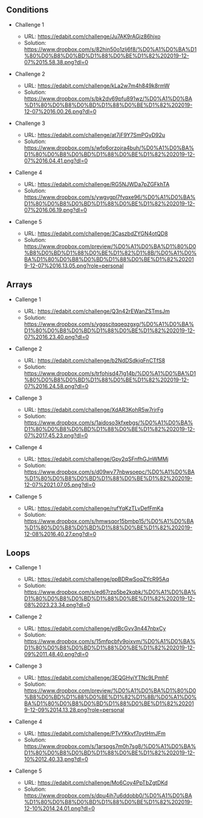 ## Conditions
* Challenge 1
	* URL: https://edabit.com/challenge/Ju7AK9rAGjz86hjxo
	* Solution: https://www.dropbox.com/s/82hin50o1zlj6f8/%D0%A1%D0%BA%D1%80%D0%B8%D0%BD%D1%88%D0%BE%D1%82%202019-12-07%2015.58.38.png?dl=0

* Challenge 2
	* URL: https://edabit.com/challenge/kLa2w7m4h849k8rmW
	* Solution: https://www.dropbox.com/s/bk2dv69pfu891wz/%D0%A1%D0%BA%D1%80%D0%B8%D0%BD%D1%88%D0%BE%D1%82%202019-12-07%2016.00.26.png?dl=0

* Challenge 3
	* URL: https://edabit.com/challenge/at7jF9Y7SmPGyD92u
	* Solution: https://www.dropbox.com/s/wfp6orzojra4buh/%D0%A1%D0%BA%D1%80%D0%B8%D0%BD%D1%88%D0%BE%D1%82%202019-12-07%2016.04.41.png?dl=0

* Callenge 4
	* URL: https://edabit.com/challenge/RG5NJWDa7pZGFkhTA
	* Solution: https://www.dropbox.com/s/ywgvgpl7fvqxe96/%D0%A1%D0%BA%D1%80%D0%B8%D0%BD%D1%88%D0%BE%D1%82%202019-12-07%2016.06.19.png?dl=0

* Callenge 5
	* URL: https://edabit.com/challenge/3CaszbdZYGN4otQD8
	* Solution: https://www.dropbox.com/preview/%D0%A1%D0%BA%D1%80%D0%B8%D0%BD%D1%88%D0%BE%D1%82%D1%8B/%D0%A1%D0%BA%D1%80%D0%B8%D0%BD%D1%88%D0%BE%D1%82%202019-12-07%2016.13.05.png?role=personal


## Arrays
* Callenge 1
	* URL: https://edabit.com/challenge/Q3n42rEWanZSTmsJm
	* Solution: https://www.dropbox.com/s/ygqscitqqeqzgxg/%D0%A1%D0%BA%D1%80%D0%B8%D0%BD%D1%88%D0%BE%D1%82%202019-12-07%2016.23.40.png?dl=0

* Callenge 2
	* URL: https://edabit.com/challenge/b2NdDSdkjqFnCTfS8
	* Solution: https://www.dropbox.com/s/trfohisd47lg14b/%D0%A1%D0%BA%D1%80%D0%B8%D0%BD%D1%88%D0%BE%D1%82%202019-12-07%2016.24.58.png?dl=0

* Callenge 3
	* URL: https://edabit.com/challenge/XdAR3KohR5w7rjrFg
	* Solution: https://www.dropbox.com/s/1aidoso3kfxebgs/%D0%A1%D0%BA%D1%80%D0%B8%D0%BD%D1%88%D0%BE%D1%82%202019-12-07%2017.45.23.png?dl=0

* Callenge 4
	* URL: https://edabit.com/challenge/Gpy2qSFnfhGJnWMMj
	* Solution: https://www.dropbox.com/s/d09wv77nbwsoepc/%D0%A1%D0%BA%D1%80%D0%B8%D0%BD%D1%88%D0%BE%D1%82%202019-12-07%2021.07.05.png?dl=0

* Callenge 5
	* URL: https://edabit.com/challenge/rufYqKzTLvDefFmKa
	* Solution: https://www.dropbox.com/s/hmwsqor15bmbp15/%D0%A1%D0%BA%D1%80%D0%B8%D0%BD%D1%88%D0%BE%D1%82%202019-12-08%2016.40.27.png?dl=0


## Loops
* Callenge 1
	* URL: https://edabit.com/challenge/ppBDRwSoqZYcR95Aq
	* Solution: https://www.dropbox.com/s/ed67rzp5be2kqbk/%D0%A1%D0%BA%D1%80%D0%B8%D0%BD%D1%88%D0%BE%D1%82%202019-12-08%2023.23.34.png?dl=0

* Callenge 2
	* URL: https://edabit.com/challenge/ydBcGvv3n447nbxCy
	* Solution: https://www.dropbox.com/s/15mfpcbfv9oixvm/%D0%A1%D0%BA%D1%80%D0%B8%D0%BD%D1%88%D0%BE%D1%82%202019-12-09%2011.48.40.png?dl=0

* Callenge 3
	* URL: https://edabit.com/challenge/3EQGHyiYTNc9LPmhF
	* Solution: https://www.dropbox.com/preview/%D0%A1%D0%BA%D1%80%D0%B8%D0%BD%D1%88%D0%BE%D1%82%D1%8B/%D0%A1%D0%BA%D1%80%D0%B8%D0%BD%D1%88%D0%BE%D1%82%202019-12-09%2014.13.28.png?role=personal 

* Callenge 4
	* URL: https://edabit.com/challenge/PTvYKkvf7oytHmJFm
	* Solution: https://www.dropbox.com/s/1arspgs7m0h7sg8/%D0%A1%D0%BA%D1%80%D0%B8%D0%BD%D1%88%D0%BE%D1%82%202019-12-10%2012.40.33.png?dl=0

* Callenge 5
	* URL: https://edabit.com/challenge/Mo6Coy4PpTbZgtDKd
	* Solution: https://www.dropbox.com/s/dpu4ih7u6ddobb0/%D0%A1%D0%BA%D1%80%D0%B8%D0%BD%D1%88%D0%BE%D1%82%202019-12-10%2014.24.01.png?dl=0

